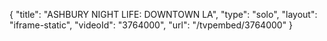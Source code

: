 {
    "title": "ASHBURY NIGHT LIFE: DOWNTOWN LA",
    "type": "solo",
    "layout": "iframe-static",
    "videoId": "3764000",
    "url": "\/tvpembed\/3764000"
}